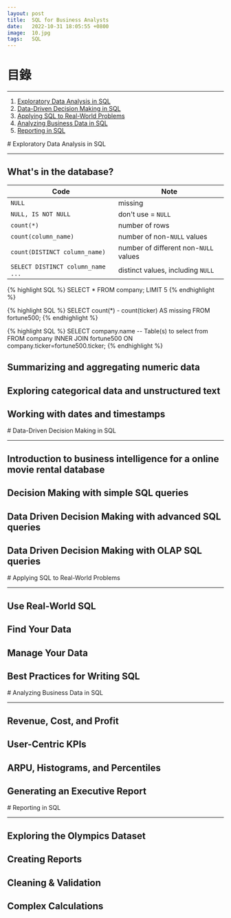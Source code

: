 ```yaml
---
layout: post
title:  SQL for Business Analysts
date:   2022-10-31 18:05:55 +0800
image:  10.jpg
tags:   SQL
---
```


# 目錄

***

1. [Exploratory Data Analysis in SQL](#1)
2. [Data-Driven Decision Making in SQL](#2)
3. [Applying SQL to Real-World Problems](#3)
4. [Analyzing Business Data in SQL](#4)
5. [Reporting in SQL](#5)

<a name="1"/>
# Exploratory Data Analysis in SQL

***
## What's in the database?

|Code                             |     Note                             |   
|---------------------------------|--------------------------------------|
|`NULL`                           | missing                              |
|`NULL, IS NOT NULL`              | don't use = `NULL`                   | 
|`count(*)`                       | number of rows                       |
|`count(column_name)`             | number of non-`NULL` values          |
|`count(DISTINCT column_name)`    | number of different non-`NULL` values|   
|`SELECT DISTINCT column_name ...`| distinct values, including `NULL`    | 

{% highlight SQL %}
SELECT *
    FROM company;
LIMIT 5
{% endhighlight %}

{% highlight SQL %}
SELECT count(*) - count(ticker) AS missing
  FROM fortune500;
{% endhighlight %}

{% highlight SQL %}
SELECT company.name 
-- Table(s) to select from
  FROM company 
       INNER JOIN fortune500 
       ON company.ticker=fortune500.ticker;
{% endhighlight %}

## Summarizing and aggregating numeric data
## Exploring categorical data and unstructured text
## Working with dates and timestamps

<a name="2"/>
# Data-Driven Decision Making in SQL

***

## Introduction to business intelligence for a online movie rental database
## Decision Making with simple SQL queries
## Data Driven Decision Making with advanced SQL queries
## Data Driven Decision Making with OLAP SQL queries

<a name="3"/>
# Applying SQL to Real-World Problems

***

## Use Real-World SQL
## Find Your Data
## Manage Your Data
## Best Practices for Writing SQL

<a name="4"/>
# Analyzing Business Data in SQL

***

## Revenue, Cost, and Profit
## User-Centric KPIs
## ARPU, Histograms, and Percentiles
## Generating an Executive Report

<a name="5"/>
# Reporting in SQL

***

## Exploring the Olympics Dataset
## Creating Reports
## Cleaning & Validation
## Complex Calculations

